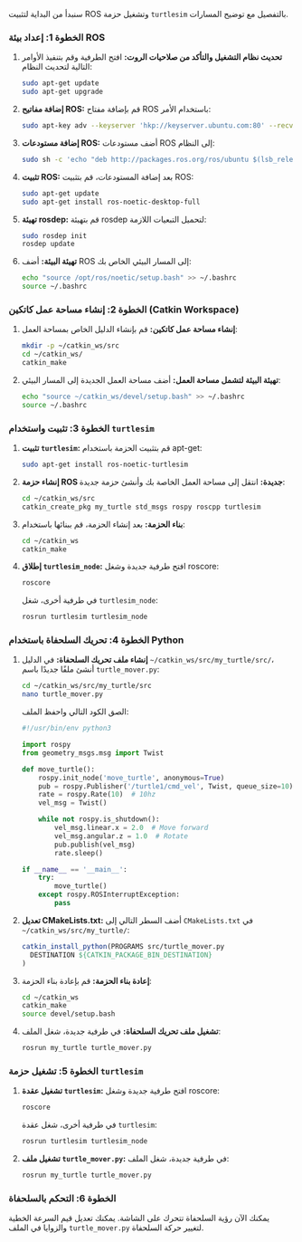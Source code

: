 سنبدأ من البداية لتثبيت ROS وتشغيل حزمة `turtlesim` بالتفصيل مع توضيح المسارات.

### الخطوة 1: إعداد بيئة ROS

1. **تحديث نظام التشغيل والتأكد من صلاحيات الروت:**
   افتح الطرفية وقم بتنفيذ الأوامر التالية لتحديث النظام:
   ```sh
   sudo apt-get update
   sudo apt-get upgrade
   ```

2. **إضافة مفاتيح ROS:**
   قم بإضافة مفتاح ROS باستخدام الأمر:
   ```sh
   sudo apt-key adv --keyserver 'hkp://keyserver.ubuntu.com:80' --recv-key C1CF6E31E6BADE8868B172B4F42ED6FBAB17C654
   ```

3. **إضافة مستودعات ROS:**
   أضف مستودعات ROS إلى النظام:
   ```sh
   sudo sh -c 'echo "deb http://packages.ros.org/ros/ubuntu $(lsb_release -sc) main" > /etc/apt/sources.list.d/ros-latest.list'
   ```

4. **تثبيت ROS:**
   بعد إضافة المستودعات، قم بتثبيت ROS:
   ```sh
   sudo apt-get update
   sudo apt-get install ros-noetic-desktop-full
   ```

5. **تهيئة rosdep:**
   قم بتهيئة rosdep لتحميل التبعيات اللازمة:
   ```sh
   sudo rosdep init
   rosdep update
   ```

6. **تهيئة البيئة:**
   أضف ROS إلى المسار البيئي الخاص بك:
   ```sh
   echo "source /opt/ros/noetic/setup.bash" >> ~/.bashrc
   source ~/.bashrc
   ```

### الخطوة 2: إنشاء مساحة عمل كاتكين (Catkin Workspace)

1. **إنشاء مساحة عمل كاتكين:**
   قم بإنشاء الدليل الخاص بمساحة العمل:
   ```sh
   mkdir -p ~/catkin_ws/src
   cd ~/catkin_ws/
   catkin_make
   ```

2. **تهيئة البيئة لتشمل مساحة العمل:**
   أضف مساحة العمل الجديدة إلى المسار البيئي:
   ```sh
   echo "source ~/catkin_ws/devel/setup.bash" >> ~/.bashrc
   source ~/.bashrc
   ```

### الخطوة 3: تثبيت واستخدام `turtlesim`

1. **تثبيت `turtlesim`:**
   قم بتثبيت الحزمة باستخدام apt-get:
   ```sh
   sudo apt-get install ros-noetic-turtlesim
   ```

2. **إنشاء حزمة ROS جديدة:**
   انتقل إلى مساحة العمل الخاصة بك وأنشئ حزمة جديدة:
   ```sh
   cd ~/catkin_ws/src
   catkin_create_pkg my_turtle std_msgs rospy roscpp turtlesim
   ```

3. **بناء الحزمة:**
   بعد إنشاء الحزمة، قم ببنائها باستخدام:
   ```sh
   cd ~/catkin_ws
   catkin_make
   ```

4. **إطلاق `turtlesim_node`:**
   افتح طرفية جديدة وشغل roscore:
   ```sh
   roscore
   ```
   في طرفية أخرى، شغل `turtlesim_node`:
   ```sh
   rosrun turtlesim turtlesim_node
   ```

### الخطوة 4: تحريك السلحفاة باستخدام Python

1. **إنشاء ملف تحريك السلحفاة:**
   في الدليل `~/catkin_ws/src/my_turtle/src/`، أنشئ ملفًا جديدًا باسم `turtle_mover.py`:
   ```sh
   cd ~/catkin_ws/src/my_turtle/src
   nano turtle_mover.py
   ```
   الصق الكود التالي واحفظ الملف:
   ```python
   #!/usr/bin/env python3

   import rospy
   from geometry_msgs.msg import Twist

   def move_turtle():
       rospy.init_node('move_turtle', anonymous=True)
       pub = rospy.Publisher('/turtle1/cmd_vel', Twist, queue_size=10)
       rate = rospy.Rate(10)  # 10hz
       vel_msg = Twist()

       while not rospy.is_shutdown():
           vel_msg.linear.x = 2.0  # Move forward
           vel_msg.angular.z = 1.0  # Rotate
           pub.publish(vel_msg)
           rate.sleep()

   if __name__ == '__main__':
       try:
           move_turtle()
       except rospy.ROSInterruptException:
           pass
   ```

2. **تعديل CMakeLists.txt:**
   أضف السطر التالي إلى `CMakeLists.txt` في `~/catkin_ws/src/my_turtle/`:
   ```cmake
   catkin_install_python(PROGRAMS src/turtle_mover.py
     DESTINATION ${CATKIN_PACKAGE_BIN_DESTINATION}
   )
   ```

3. **إعادة بناء الحزمة:**
   قم بإعادة بناء الحزمة:
   ```sh
   cd ~/catkin_ws
   catkin_make
   source devel/setup.bash
   ```

4. **تشغيل ملف تحريك السلحفاة:**
   في طرفية جديدة، شغل الملف:
   ```sh
   rosrun my_turtle turtle_mover.py
   ```

### الخطوة 5: تشغيل حزمة `turtlesim`

1. **تشغيل عقدة `turtlesim`:**
   افتح طرفية جديدة وشغل roscore:
   ```sh
   roscore
   ```
   في طرفية أخرى، شغل عقدة `turtlesim`:
   ```sh
   rosrun turtlesim turtlesim_node
   ```

2. **تشغيل ملف `turtle_mover.py`:**
   في طرفية جديدة، شغل الملف:
   ```sh
   rosrun my_turtle turtle_mover.py
   ```

### الخطوة 6: التحكم بالسلحفاة

يمكنك الآن رؤية السلحفاة تتحرك على الشاشة. يمكنك تعديل قيم السرعة الخطية والزوايا في الملف `turtle_mover.py` لتغيير حركة السلحفاة.
